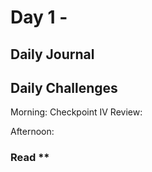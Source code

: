 # Day 1 - 

## Daily Journal


## Daily Challenges

Morning: Checkpoint IV Review: 

Afternoon: 

### Read **


